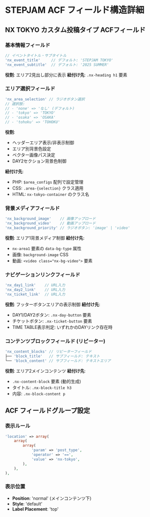 # STEPJAM ACF フィールド構造詳細

## NX TOKYO カスタム投稿タイプ ACFフィールド

### 基本情報フィールド
```php
// イベントタイトル・サブタイトル
'nx_event_title'     // デフォルト: 'STEPJAM TOKYO'
'nx_event_subtitle'  // デフォルト: '2025 SUMMER'
```
**役割**: エリア2見出し部分に表示
**紐付け先**: `.nx-heading h1` 要素

### エリア選択フィールド
```php
'nx_area_selection' // ラジオボタン選択
// 選択肢:
// - 'none' => 'なし' (デフォルト)
// - 'tokyo' => 'TOKYO'
// - 'osaka' => 'OSAKA'  
// - 'tohoku' => 'TOHOKU'
```
**役割**: 
- ヘッダーエリア表示/非表示制御
- エリア別背景色設定
- ベクター画像パス決定
- DAY2セクション背景色制御

**紐付け先**:
- PHP: `$area_configs` 配列で設定管理
- CSS: `.area-{selection}` クラス適用
- HTML: `nx-tokyo-container` のクラス名

### 背景メディアフィールド
```php
'nx_background_image'    // 画像アップロード
'nx_background_video'    // 動画アップロード  
'nx_background_priority' // ラジオボタン: 'image' | 'video'
```
**役割**: エリア1背景メディア制御
**紐付け先**: 
- `nx-area1` 要素の `data-bg-type` 属性
- 画像: `background-image` CSS
- 動画: `<video class="nx-bg-video">` 要素

### ナビゲーションリンクフィールド
```php
'nx_day1_link'    // URL入力
'nx_day2_link'    // URL入力
'nx_ticket_link'  // URL入力
```
**役割**: フッターボタンエリアの表示制御
**紐付け先**: 
- DAY1/DAY2ボタン: `.nx-day-button` 要素
- チケットボタン: `.nx-ticket-button` 要素
- TIME TABLE表示判定: いずれかのDAYリンク存在時

### コンテンツブロックフィールド (リピーター)
```php
'nx_content_blocks' // リピーターフィールド
├── 'block_title'   // サブフィールド: テキスト
└── 'block_content' // サブフィールド: テキストエリア
```
**役割**: エリア2メインコンテンツ
**紐付け先**:
- `.nx-content-block` 要素 (動的生成)
- タイトル: `.nx-block-title h3`
- 内容: `.nx-block-content p`

## ACF フィールドグループ設定

### 表示ルール
```php
'location' => array(
    array(
        array(
            'param' => 'post_type',
            'operator' => '==',
            'value' => 'nx-tokyo',
        ),
    ),
),
```

### 表示位置
- **Position**: 'normal' (メインコンテンツ下)
- **Style**: 'default'
- **Label Placement**: 'top'